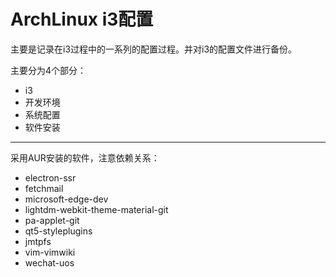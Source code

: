 # ArchLinux i3配置

主要是记录在i3过程中的一系列的配置过程。并对i3的配置文件进行备份。

主要分为4个部分：

+ i3
+ 开发环境
+ 系统配置
+ 软件安装

---

采用AUR安装的软件，注意依赖关系：
+ electron-ssr
+ fetchmail
+ microsoft-edge-dev
+ lightdm-webkit-theme-material-git
+ pa-applet-git
+ qt5-styleplugins
+ jmtpfs
+ vim-vimwiki
+ wechat-uos